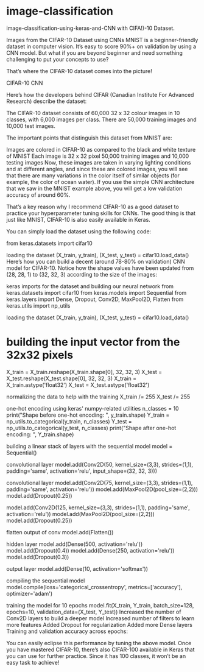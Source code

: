 # image-classification
image-classification-using-keras-and-CNN with CIFA!)-10 Dataset.


Images from the CIFAR-10 Dataset using CNNs MNIST is a beginner-friendly dataset in computer vision. It’s easy to score 90%+ on validation by using a CNN model. But what if you are beyond beginner and need something challenging to put your concepts to use?

That’s where the CIFAR-10 dataset comes into the picture!

CIFAR-10 CNN

Here’s how the developers behind CIFAR (Canadian Institute For Advanced Research) describe the dataset:

The CIFAR-10 dataset consists of 60,000 32 x 32 colour images in 10 classes, with 6,000 images per class. There are 50,000 training images and 10,000 test images.

The important points that distinguish this dataset from MNIST are:

Images are colored in CIFAR-10 as compared to the black and white texture of MNIST Each image is 32 x 32 pixel 50,000 training images and 10,000 testing images Now, these images are taken in varying lighting conditions and at different angles, and since these are colored images, you will see that there are many variations in the color itself of similar objects (for example, the color of ocean water). If you use the simple CNN architecture that we saw in the MNIST example above, you will get a low validation accuracy of around 60%.

That’s a key reason why I recommend CIFAR-10 as a good dataset to practice your hyperparameter tuning skills for CNNs. The good thing is that just like MNIST, CIFAR-10 is also easily available in Keras.

You can simply load the dataset using the following code:

from keras.datasets import cifar10

loading the dataset
(X_train, y_train), (X_test, y_test) = cifar10.load_data() Here’s how you can build a decent (around 78-80% on validation) CNN model for CIFAR-10. Notice how the shape values have been updated from (28, 28, 1) to (32, 32, 3) according to the size of the images:

keras imports for the dataset and building our neural network
from keras.datasets import cifar10 from keras.models import Sequential from keras.layers import Dense, Dropout, Conv2D, MaxPool2D, Flatten from keras.utils import np_utils

loading the dataset
(X_train, y_train), (X_test, y_test) = cifar10.load_data()

# building the input vector from the 32x32 pixels
X_train = X_train.reshape(X_train.shape[0], 32, 32, 3) X_test = X_test.reshape(X_test.shape[0], 32, 32, 3) X_train = X_train.astype('float32') X_test = X_test.astype('float32')

normalizing the data to help with the training
X_train /= 255 X_test /= 255

one-hot encoding using keras' numpy-related utilities
n_classes = 10 print("Shape before one-hot encoding: ", y_train.shape) Y_train = np_utils.to_categorical(y_train, n_classes) Y_test = np_utils.to_categorical(y_test, n_classes) print("Shape after one-hot encoding: ", Y_train.shape)

building a linear stack of layers with the sequential model
model = Sequential()

convolutional layer
model.add(Conv2D(50, kernel_size=(3,3), strides=(1,1), padding='same', activation='relu', input_shape=(32, 32, 3)))

convolutional layer
model.add(Conv2D(75, kernel_size=(3,3), strides=(1,1), padding='same', activation='relu')) model.add(MaxPool2D(pool_size=(2,2))) model.add(Dropout(0.25))

model.add(Conv2D(125, kernel_size=(3,3), strides=(1,1), padding='same', activation='relu')) model.add(MaxPool2D(pool_size=(2,2))) model.add(Dropout(0.25))

flatten output of conv
model.add(Flatten())

hidden layer
model.add(Dense(500, activation='relu')) model.add(Dropout(0.4)) model.add(Dense(250, activation='relu')) model.add(Dropout(0.3))

output layer
model.add(Dense(10, activation='softmax'))

compiling the sequential model
model.compile(loss='categorical_crossentropy', metrics=['accuracy'], optimizer='adam')

training the model for 10 epochs
model.fit(X_train, Y_train, batch_size=128, epochs=10, validation_data=(X_test, Y_test)) Increased the number of Conv2D layers to build a deeper model Increased number of filters to learn more features Added Dropout for regularization Added more Dense layers Training and validation accuracy across epochs:

You can easily eclipse this performance by tuning the above model. Once you have mastered CIFAR-10, there’s also CIFAR-100 available in Keras that you can use for further practice. Since it has 100 classes, it won’t be an easy task to achieve!
